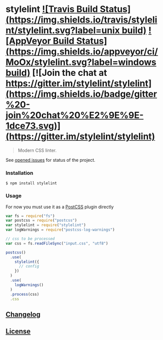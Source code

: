 # stylelint [![Travis Build Status](https://img.shields.io/travis/stylelint/stylelint.svg?label=unix build)](https://travis-ci.org/stylelint/stylelint) [![AppVeyor Build Status](https://img.shields.io/appveyor/ci/MoOx/stylelint.svg?label=windows build)](https://ci.appveyor.com/project/MoOx/stylelint) [![Join the chat at https://gitter.im/stylelint/stylelint](https://img.shields.io/badge/gitter%20-join%20chat%20%E2%9E%9E-1dce73.svg)](https://gitter.im/stylelint/stylelint)

> Modern CSS linter.

See [opened issues](https://github.com/stylelint/stylelint/issues) for status of the project.

### Installation

```console
$ npm install stylelint
```

### Usage

For now you must use it as a [PostCSS](https://github.com/postcss/postcss#usage) plugin directly

```js
var fs = require("fs")
var postcss = require("postcss")
var stylelint = require("stylelint")
var logWarnings = require("postcss-log-warnings")

// css to be processed
var css = fs.readFileSync("input.css", "utf8")

postcss()
  .use(
    stylelint({
      // config
    })
  )
  .use(
    logWarnings()
  )
  .process(css)
  .css
```

## [Changelog](CHANGELOG.md)

## [License](LICENSE)
